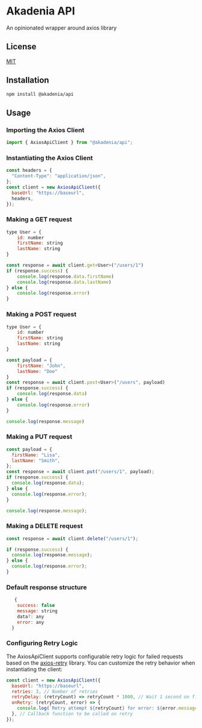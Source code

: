 # Akadenia API

An opinionated wrapper around axios library

## License

[MIT](LICENSE)

## Installation

```sh
npm install @akadenia/api
```

## Usage

### Importing the Axios Client

```js
import { AxiosApiClient } from "@akadenia/api";
```

### Instantiating the Axios Client

```js
const headers = {
  "Content-Type": "application/json",
};
const client = new AxiosApiClient({
  baseUrl: "https://baseurl",
  headers,
});
```

### Making a GET request

```js
type User = {
    id: number
    firstName: string
    lastName: string
}

const response = await client.get<User>("/users/1")
if (response.success) {
    console.log(response.data.firstName)
    console.log(response.data.lastName)
} else {
    console.log(response.error)
}
```

### Making a POST request

```js
type User = {
    id: number
    firstName: string
    lastName: string
}

const payload = {
    firstName: "John",
    lastName: "Doe"
}
const response = await client.post<User>("/users", payload)
if (response.success) {
    console.log(response.data)
} else {
    console.log(response.error)
}

console.log(response.message)
```

### Making a PUT request

```js
const payload = {
  firstName: "Lisa",
  lastName: "Smith",
};
const response = await client.put("/users/1", payload);
if (response.success) {
  console.log(response.data);
} else {
  console.log(response.error);
}

console.log(response.message);
```

### Making a DELETE request

```js
const response = await client.delete("/users/1");

if (response.success) {
  console.log(response.message);
} else {
  console.log(response.error);
}
```

### Default response structure

```js
   {
    success: false
    message: string
    data?: any
    error: any
  }
```

### Configuring Retry Logic

The AxiosApiClient supports configurable retry logic for failed requests based on the [axios-retry](https://github.com/softonic/axios-retry) library. You can customize the retry behavior when instantiating the client:

```js
const client = new AxiosApiClient({
  baseUrl: "https://baseurl",
  retries: 3, // Number of retries
  retryDelay: (retryCount) => retryCount * 1000, // Wait 1 second on first retry, 2 seconds on second retry, etc.
  onRetry: (retryCount, error) => {
    console.log(`Retry attempt ${retryCount} for error: ${error.message}`);
  }, // Callback function to be called on retry
});
```
